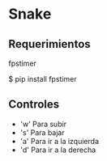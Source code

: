 # Snake
## Requerimientos
fpstimer

$ pip install fpstimer

## Controles
- 'w' Para subir
- 's' Para bajar
- 'a' Para ir a la izquierda
- 'd' Para ir a la derecha
